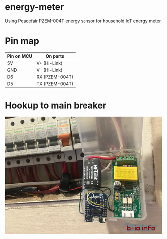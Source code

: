 # energy-meter
Using Peacefair PZEM-004T energy sensor for household IoT energy meter

# Pin map

| Pin on MCU | On parts|
| ----------- | ----------- |
| 5V  | V+ (Hi-Link)|
| GND | V- (Hi-Link)|
| D6  | RX (PZEM-004T)|
| D5  | TX (PZEM-004T)|

# Hookup to main breaker
<p>
    <img src="img/energy_hookup.jpg">
</p>
